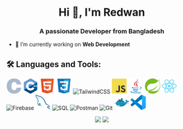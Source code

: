 <h1 align="center">Hi 👋, I'm Redwan</h1>
<h3 align="center">A passionate Developer from Bangladesh</h3>

- 🔭 I’m currently working on **Web Development** 


## 🛠️ Languages and Tools:
<p align="left">
  <!-- C -->
  <img src="https://raw.githubusercontent.com/devicons/devicon/master/icons/c/c-original.svg" alt="C" width="40" height="40"/>
  <!-- C++ -->
  <img src="https://raw.githubusercontent.com/devicons/devicon/master/icons/cplusplus/cplusplus-original.svg" alt="C++" width="40" height="40"/>
  <!-- HTML -->
  <img src="https://raw.githubusercontent.com/devicons/devicon/master/icons/html5/html5-original.svg" alt="HTML5" width="40" height="40"/>
  <!-- CSS -->
  <img src="https://raw.githubusercontent.com/devicons/devicon/master/icons/css3/css3-original.svg" alt="CSS3" width="40" height="40"/>
  <!-- TailwindCSS -->
  <img src="https://www.vectorlogo.zone/logos/tailwindcss/tailwindcss-icon.svg" alt="TailwindCSS" width="40" height="40"/>
  <!-- JavaScript -->
  <img src="https://raw.githubusercontent.com/devicons/devicon/master/icons/javascript/javascript-original.svg" alt="JavaScript" width="40" height="40"/>
  <!-- Java -->
  <img src="https://raw.githubusercontent.com/devicons/devicon/master/icons/java/java-original.svg" alt="Java" width="40" height="40"/>
  <!-- Spring Boot -->
  <img src="https://raw.githubusercontent.com/devicons/devicon/master/icons/spring/spring-original.svg" alt="Spring Boot" width="40" height="40"/>
  <!-- React -->
  <img src="https://raw.githubusercontent.com/devicons/devicon/master/icons/react/react-original.svg" alt="ReactJS" width="40" height="40"/>
  <!-- Firebase -->
  <img src="https://www.vectorlogo.zone/logos/firebase/firebase-icon.svg" alt="Firebase" width="40" height="40"/>
  <!-- MySQL -->
  <img src="https://raw.githubusercontent.com/devicons/devicon/master/icons/mysql/mysql-original.svg" alt="MySQL" width="40" height="40"/>
  <!-- SQL -->
  <img src="https://img.icons8.com/ios-filled/50/000000/sql.png" alt="SQL" width="40" height="40"/>
  <!-- Postman -->
  <img src="https://www.vectorlogo.zone/logos/getpostman/getpostman-icon.svg" alt="Postman" width="40" height="40"/>
  <!-- Git -->
  <img src="https://www.vectorlogo.zone/logos/git-scm/git-scm-icon.svg" alt="Git" width="40" height="40"/>
  <!-- Docker -->
  <img src="https://raw.githubusercontent.com/devicons/devicon/master/icons/docker/docker-original.svg" alt="Docker" width="40" height="40"/>
  <!-- VS Code -->
  <img src="https://raw.githubusercontent.com/devicons/devicon/master/icons/vscode/vscode-original.svg" alt="VS Code" width="40" height="40"/>
</p>
<p align="center">
  <img src="https://github-readme-stats.vercel.app/api?username=Re1354&show_icons=true&bg_color=30,0f0c29,302b63,24243e&title_color=ffd700&text_color=c9d1d9&icon_color=ffd700" height="180em" />
  <img src="https://github-readme-stats.vercel.app/api/top-langs/?username=Re1354&layout=compact&bg_color=30,0f0c29,302b63,24243e&title_color=ffd700&text_color=c9d1d9" height="180em" />
</p>

